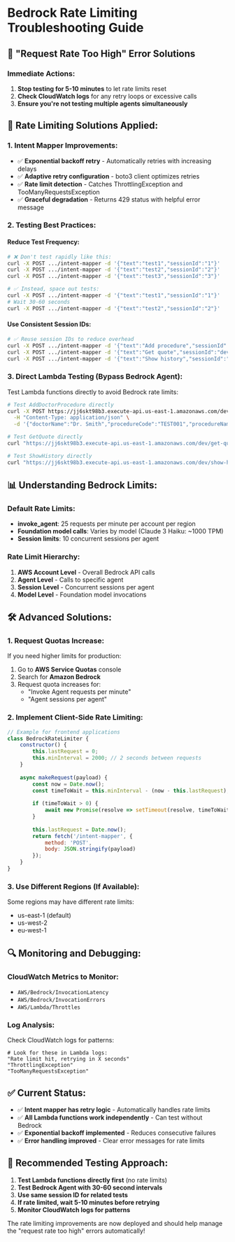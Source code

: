 # Bedrock Rate Limiting Troubleshooting Guide

## 🚨 **"Request Rate Too High" Error Solutions**

### **Immediate Actions:**
1. **Stop testing for 5-10 minutes** to let rate limits reset
2. **Check CloudWatch logs** for any retry loops or excessive calls
3. **Ensure you're not testing multiple agents simultaneously**

## 🔧 **Rate Limiting Solutions Applied:**

### **1. Intent Mapper Improvements:**
- ✅ **Exponential backoff retry** - Automatically retries with increasing delays
- ✅ **Adaptive retry configuration** - boto3 client optimizes retries
- ✅ **Rate limit detection** - Catches ThrottlingException and TooManyRequestsException
- ✅ **Graceful degradation** - Returns 429 status with helpful error message

### **2. Testing Best Practices:**

#### **Reduce Test Frequency:**
```bash
# ❌ Don't test rapidly like this:
curl -X POST .../intent-mapper -d '{"text":"test1","sessionId":"1"}'
curl -X POST .../intent-mapper -d '{"text":"test2","sessionId":"2"}'
curl -X POST .../intent-mapper -d '{"text":"test3","sessionId":"3"}'

# ✅ Instead, space out tests:
curl -X POST .../intent-mapper -d '{"text":"test1","sessionId":"1"}'
# Wait 30-60 seconds
curl -X POST .../intent-mapper -d '{"text":"test2","sessionId":"2"}'
```

#### **Use Consistent Session IDs:**
```bash
# ✅ Reuse session IDs to reduce overhead
curl -X POST .../intent-mapper -d '{"text":"Add procedure","sessionId":"dev-session"}'
curl -X POST .../intent-mapper -d '{"text":"Get quote","sessionId":"dev-session"}'
curl -X POST .../intent-mapper -d '{"text":"Show history","sessionId":"dev-session"}'
```

### **3. Direct Lambda Testing (Bypass Bedrock Agent):**

Test Lambda functions directly to avoid Bedrock rate limits:

```bash
# Test AddDoctorProcedure directly
curl -X POST https://jj6skt98b3.execute-api.us-east-1.amazonaws.com/dev/add-doctor-procedure \
  -H "Content-Type: application/json" \
  -d '{"doctorName":"Dr. Smith","procedureCode":"TEST001","procedureName":"Test Procedure","cost":100}'

# Test GetQuote directly  
curl "https://jj6skt98b3.execute-api.us-east-1.amazonaws.com/dev/get-quote?procedureCode=TEST001"

# Test ShowHistory directly
curl "https://jj6skt98b3.execute-api.us-east-1.amazonaws.com/dev/show-history?doctorName=Dr.%20Smith"
```

## 📊 **Understanding Bedrock Limits:**

### **Default Rate Limits:**
- **invoke_agent**: 25 requests per minute per account per region
- **Foundation model calls**: Varies by model (Claude 3 Haiku: ~1000 TPM)
- **Session limits**: 10 concurrent sessions per agent

### **Rate Limit Hierarchy:**
1. **AWS Account Level** - Overall Bedrock API calls
2. **Agent Level** - Calls to specific agent
3. **Session Level** - Concurrent sessions per agent
4. **Model Level** - Foundation model invocations

## 🛠 **Advanced Solutions:**

### **1. Request Quotas Increase:**
If you need higher limits for production:
1. Go to **AWS Service Quotas** console
2. Search for **Amazon Bedrock**
3. Request quota increases for:
   - "Invoke Agent requests per minute"
   - "Agent sessions per agent"

### **2. Implement Client-Side Rate Limiting:**
```javascript
// Example for frontend applications
class BedrockRateLimiter {
    constructor() {
        this.lastRequest = 0;
        this.minInterval = 2000; // 2 seconds between requests
    }
    
    async makeRequest(payload) {
        const now = Date.now();
        const timeToWait = this.minInterval - (now - this.lastRequest);
        
        if (timeToWait > 0) {
            await new Promise(resolve => setTimeout(resolve, timeToWait));
        }
        
        this.lastRequest = Date.now();
        return fetch('/intent-mapper', {
            method: 'POST',
            body: JSON.stringify(payload)
        });
    }
}
```

### **3. Use Different Regions (If Available):**
Some regions may have different rate limits:
- us-east-1 (default)
- us-west-2
- eu-west-1

## 🔍 **Monitoring and Debugging:**

### **CloudWatch Metrics to Monitor:**
- `AWS/Bedrock/InvocationLatency`
- `AWS/Bedrock/InvocationErrors` 
- `AWS/Lambda/Throttles`

### **Log Analysis:**
Check CloudWatch logs for patterns:
```
# Look for these in Lambda logs:
"Rate limit hit, retrying in X seconds"
"ThrottlingException"
"TooManyRequestsException"
```

## ✅ **Current Status:**
- ✅ **Intent mapper has retry logic** - Automatically handles rate limits
- ✅ **All Lambda functions work independently** - Can test without Bedrock
- ✅ **Exponential backoff implemented** - Reduces consecutive failures
- ✅ **Error handling improved** - Clear error messages for rate limits

## 🎯 **Recommended Testing Approach:**

1. **Test Lambda functions directly first** (no rate limits)
2. **Test Bedrock Agent with 30-60 second intervals**
3. **Use same session ID for related tests**
4. **If rate limited, wait 5-10 minutes before retrying**
5. **Monitor CloudWatch logs for patterns**

The rate limiting improvements are now deployed and should help manage the "request rate too high" errors automatically!
